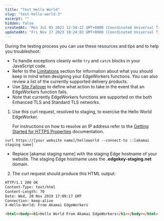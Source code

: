 ```yaml
---
title: "Test Hello World"
slug: "test-hello-world-3"
excerpt: ""
hidden: false
createdAt: "Mon Jul 05 2021 12:50:22 GMT+0000 (Coordinated Universal Time)"
updatedAt: "Fri Nov 17 2023 18:24:02 GMT+0000 (Coordinated Universal Time)"
---
```

During the testing process you can use these resources and tips and to help you troubleshoot:

- To handle exceptions cleanly write `try` and `catch` blocks in your JavaScript code. 
- Refer to the [Limitations](doc:limitations) section for information about what you should keep in mind when designing your EdgeWorkers functions. You can also review a list of the currently supported delivery products.
- Use [Site Failover](doc:site-failover)  to define what action to take in the event that an EdgeWorkers function fails.
- Note that currently EdgeWorkers functions are supported on the both Enhanced TLS and Standard TLS networks. 

1. Use this curl request, resolved to staging, to exercise the Hello World EdgeWorker.

   For instructions on how to resolve an IP address refer to the [Getting Started for HTTPS Properties](https://techdocs.akamai.com/property-mgr/docs/serve-content-over-https) documentation.

```curl
curl https://[your website name]/helloworld --connect-to ::[akamai staging name]
```

- Replace [akamai staging name] with the staging Edge hostname of your website. The staging Edge hostname uses the **.edgekey-staging.net** domain.

2. The curl request should produce this HTML output:

```html
HTTP/1.1 200 OK
Content-Type: text/html
Content-Length: 70
Date: Wed, 20 Nov 2019 17:09:17 GMT
Connection: keep-alive
X-Hello-World: From Akamai EdgeWorkers

<html><body><h1>Hello World From Akamai EdgeWorkers</h1></body></html>
```
